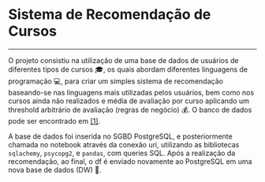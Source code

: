 # Sistema de Recomendação de Cursos
---

O projeto consistiu na utilização de uma base de dados de usuários de diferentes tipos de cursos :mortar_board:, os quais abordam diferentes linguagens de programação :computer:, para criar um simples sistema de recomendação baseando-se nas linguagens mais utilizadas pelos usuários, bem como nos cursos ainda não realizados e média de avaliação por curso aplicando um threshold arbitrário de avaliação (regras de negócio) :moneybag:. O banco de dados pode ser encontrado em [[1]](https://raw.githubusercontent.com/qodatecnologia/postgresql-db-reviews/main/db.sql).

A base de dados foi inserida no SGBD PostgreSQL, e posteriormente chamada no notebook através da conexão uri, utilizando as bibliotecas `sqlachemy`, `psycopg2`, e `pandas`, com queries SQL. Após a realização da recomendação, ao final, o df é enviado novamente ao PostgreSQL em uma nova base de dados (DW) :page_with_curl:.
